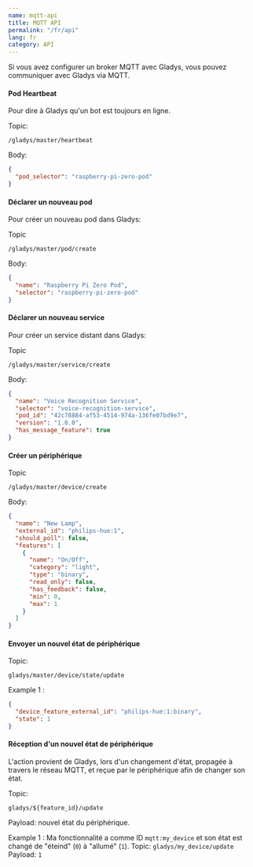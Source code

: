 ```yaml
---
name: mqtt-api
title: MQTT API
permalink: "/fr/api"
lang: fr
category: API
---
```


Si vous avez configurer un broker MQTT avec Gladys, vous pouvez communiquer avec Gladys via MQTT.

#### Pod Heartbeat

Pour dire à Gladys qu'un bot est toujours en ligne.

Topic:

```
/gladys/master/heartbeat
```

Body:

```json
{
  "pod_selector": "raspberry-pi-zero-pod"
}
```

#### Déclarer un nouveau pod

Pour créer un nouveau pod dans Gladys:

Topic

```
/gladys/master/pod/create
```

Body:

```json
{
  "name": "Raspberry Pi Zero Pod",
  "selector": "raspberry-pi-zero-pod"
}
```

#### Déclarer un nouveau service

Pour créer un service distant dans Gladys:

Topic

```
/gladys/master/service/create
```

Body:

```json
{
  "name": "Voice Recognition Service",
  "selector": "voice-recognition-service",
  "pod_id": "42c78884-af53-4514-974a-136fe07bd9e7",
  "version": "1.0.0",
  "has_message_feature": true
}
```

#### Créer un périphérique

Topic

```
/gladys/master/device/create
```

Body:

```json
{
  "name": "New Lamp",
  "external_id": "philips-hue:1",
  "should_poll": false,
  "features": [
    {
      "name": "On/Off",
      "category": "light",
      "type": "binary",
      "read_only": false,
      "has_feedback": false,
      "min": 0,
      "max": 1
    }
  ]
}
```

#### Envoyer un nouvel état de périphérique

Topic:

```
gladys/master/device/state/update
```

Example 1 :

```json
{
  "device_feature_external_id": "philips-hue:1:binary",
  "state": 1
}
```

#### Réception d'un nouvel état de périphérique

L'action provient de Gladys, lors d'un changement d'état, propagée à travers le réseau MQTT, et reçue par le périphérique afin de changer son état.


Topic:

```
gladys/${feature_id}/update
```

Payload: nouvel état du périphérique.

Example 1 :
Ma fonctionnalité a comme ID `mqtt:my_device` et son état est changé de "éteind" (`0`) à "allumé" (`1`).
Topic: `gladys/my_device/update`
Payload: `1`
